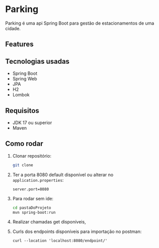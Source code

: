 # Parking

Parking é uma api Spring Boot para gestão de estacionamentos de uma cidade.


## Features



## Tecnologias usadas

- Spring Boot
- Spring Web
- JPA
- H2
- Lombok

## Requisitos

- JDK 17 ou superior
- Maven

## Como rodar

1. Clonar repositório:

    ```bash
    git clone 
    ```

2. Ter a porta 8080 default disponível ou alterar no `application.properties`:

    ```properties
    server.port=8080
    ```

3. Para rodar sem ide:

    ```bash
    cd pastaDoProjeto
    mvn spring-boot:run
    ```

4. Realizar chamadas get disponíveis, 

5. Curls dos endpoints disponíveis para importação no postman:

    ```curl 1
   curl --location 'localhost:8080/endpoint/'
    ```
